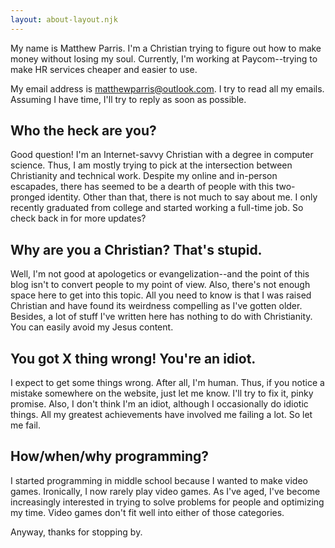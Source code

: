 ```yaml
---
layout: about-layout.njk
---
```


My name is Matthew Parris. I'm a Christian trying to figure out how to make money without losing my soul. Currently, I'm working at Paycom--trying to make HR services cheaper and easier to use.

My email address is matthewparris@outlook.com. I try to read all my emails. Assuming I have time, I'll try to reply as soon as possible. 

## Who the heck are you?

Good question! I'm an Internet-savvy Christian with a degree in computer science. Thus, I am mostly trying to pick at the intersection between Christianity and technical work. Despite my online and in-person escapades, there has seemed to be a dearth of people with this two-pronged identity. Other than that, there is not much to say about me. I only recently graduated from college and started working a full-time job. So check back in for more updates?

## Why are you a Christian? That's stupid.

Well, I'm not good at apologetics or evangelization--and the point of this blog isn't to convert people to my point of view. Also, there's not enough space here to get into this topic. All you need to know is that I was raised Christian and have found its weirdness compelling as I've gotten older. Besides, a lot of stuff I've written here has nothing to do with Christianity. You can easily avoid my Jesus content.

## You got X thing wrong! You're an idiot.

I expect to get some things wrong. After all, I'm human. Thus, if you notice a mistake somewhere on the website, just let me know. I'll try to fix it, pinky promise. Also, I don't think I'm an idiot, although I occasionally do idiotic things. All my greatest achievements have involved me failing a lot. So let me fail.

## How/when/why programming?

I started programming in middle school because I wanted to make video games. Ironically, I now rarely play video games. As I've aged, I've become increasingly interested in trying to solve problems for people and optimizing my time. Video games don't fit well into either of those categories.

Anyway, thanks for stopping by.
